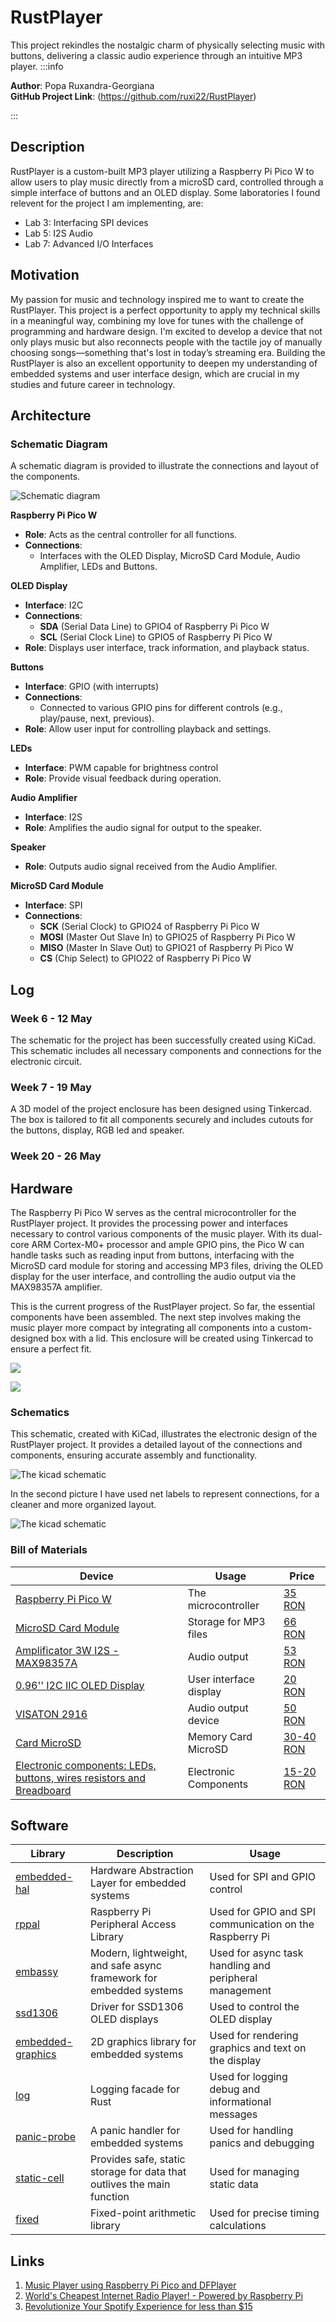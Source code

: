 # RustPlayer
This project rekindles the nostalgic charm of physically selecting music with buttons, delivering a classic audio experience through an intuitive MP3 player.
:::info 

**Author**: Popa Ruxandra-Georgiana \
**GitHub Project Link**: (https://github.com/ruxi22/RustPlayer)

:::

## Description

RustPlayer is a custom-built MP3 player utilizing a Raspberry Pi Pico W to allow users to play music directly from a microSD card, controlled through a simple interface of buttons and an OLED display. Some laboratories I found relevent for the project I am implementing, are: 
- Lab 3: Interfacing SPI devices
- Lab 5: I2S Audio
- Lab 7: Advanced I/O Interfaces


## Motivation

My passion for music and technology inspired me to want to create the RustPlayer. This project is a perfect opportunity to apply my technical skills in a meaningful way, combining my love for tunes with the challenge of programming and hardware design. I'm excited to develop a device that not only plays music but also reconnects people with the tactile joy of manually choosing songs—something that's lost in today’s streaming era. Building the RustPlayer is also an excellent opportunity to deepen my understanding of embedded systems and user interface design, which are crucial in my studies and future career in technology.

## Architecture 

### Schematic Diagram

A schematic diagram is provided to illustrate the connections and layout of the components. 

![Schematic diagram](Schematic.png)

 
  **Raspberry Pi Pico W**
  - **Role**: Acts as the central controller for all functions.
  - **Connections**:
    - Interfaces with the OLED Display, MicroSD Card Module, Audio Amplifier, LEDs and Buttons.

 **OLED Display**
  - **Interface**: I2C
  - **Connections**:
    - **SDA** (Serial Data Line) to GPIO4 of Raspberry Pi Pico W
    - **SCL** (Serial Clock Line) to GPIO5 of Raspberry Pi Pico W
  - **Role**: Displays user interface, track information, and playback status.

 **Buttons**
  - **Interface**: GPIO (with interrupts)
  - **Connections**:
    - Connected to various GPIO pins for different controls (e.g., play/pause, next, previous).
  - **Role**: Allow user input for controlling playback and settings.

 **LEDs**
  - **Interface**: PWM capable for brightness control
  - **Role**: Provide visual feedback during operation.

 **Audio Amplifier**
  - **Interface**: I2S
  - **Role**: Amplifies the audio signal for output to the speaker.

 **Speaker**
  - **Role**: Outputs audio signal received from the Audio Amplifier.

 **MicroSD Card Module**
  - **Interface**: SPI
  - **Connections**:
    - **SCK** (Serial Clock) to GPIO24 of Raspberry Pi Pico W
    - **MOSI** (Master Out Slave In) to GPIO25 of Raspberry Pi Pico W
    - **MISO** (Master In Slave Out) to GPIO21 of Raspberry Pi Pico W
    - **CS** (Chip Select) to GPIO22 of Raspberry Pi Pico W

## Log

<!-- write every week your progress here -->

### Week 6 - 12 May

The schematic for the project has been successfully created using KiCad. This schematic includes all necessary components and connections for the electronic circuit.

### Week 7 - 19 May

A 3D model of the project enclosure has been designed using Tinkercad. The box is tailored to fit all components securely and includes cutouts for the buttons, display, RGB led and speaker.

### Week 20 - 26 May

## Hardware

The Raspberry Pi Pico W serves as the central microcontroller for the RustPlayer project. It provides the processing power and interfaces necessary to control various components of the music player. With its dual-core ARM Cortex-M0+ processor and ample GPIO pins, the Pico W can handle tasks such as reading input from buttons, interfacing with the MicroSD card module for storing and accessing MP3 files, driving the OLED display for the user interface, and controlling the audio output via the MAX98357A amplifier.

This is the current progress of the RustPlayer project. So far, the essential components have been assembled. The next step involves making the music player more compact by integrating all components into a custom-designed box with a lid. This enclosure will be created using Tinkercad to ensure a perfect fit.

![](project_picture_1.png)

![](project_picture_2.png)


### Schematics

This schematic, created with KiCad, illustrates the electronic design of the RustPlayer project. It provides a detailed layout of the connections and components, ensuring accurate assembly and functionality.

![The kicad schematic](KiCad1.png)


In the second picture I have used net labels to represent connections, for a cleaner and more organized layout.

![The kicad schematic](KiCad2.png)

### Bill of Materials

| Device                                                  | Usage                        | Price                           |
|---------------------------------------------------------|------------------------------|---------------------------------|
| [Raspberry Pi Pico W](https://www.raspberrypi.com/documentation/microcontrollers/raspberry-pi-pico.html) | The microcontroller         | [35 RON](https://www.optimusdigital.ro/en/raspberry-pi-boards/12394-raspberry-pi-pico-w.html) |
| [MicroSD Card Module](https://www.robofun.ro/modul-cititor-card-microsd) | Storage for MP3 files        | [66 RON](https://www.robofun.ro/modul-cititor-card-microsd) |
| [Amplificator 3W I2S - MAX98357A](https://www.robofun.ro/amplificator-3w-i2s-max98357a.html?gad_source=1&gclid=EAIaIQobChMIuMLW1uvuhQMVtTgGAB2bvw6eEAQYASABEgL-DfD_BwE)   | Audio output                 | [53 RON](https://www.robofun.ro/amplificator-3w-i2s-max98357a.html?gad_source=1&gclid=EAIaIQobChMIuMLW1uvuhQMVtTgGAB2bvw6eEAQYASABEgL-DfD_BwE) |
| [0.96'' I2C IIC OLED Display](https://www.sigmanortec.ro/Display-OLED-0-96-I2C-IIC-Albastru-p135055705?gad_source=1&gclid=EAIaIQobChMI87uZ2uzuhQMVXAUGAB0WEwaqEAQYASABEgIC8vD_BwE) | User interface display       | [20 RON](https://www.sigmanortec.ro/Display-OLED-0-96-I2C-IIC-Albastru-p135055705?gad_source=1&gclid=EAIaIQobChMI87uZ2uzuhQMVXAUGAB0WEwaqEAQYASABEgIC8vD_BwE) |
| [VISATON 2916](https://ro.farnell.com/visaton/2916/speaker-k-50-wp-50-ohms/dp/1683896?gross_price=true&CMP=KNC-GRO-GEN-SHOPPING-PMax_Test_840_HighMargin&mckv=_dc%7Cpcrid%7C%7Cplid%7C%7Ckword%7C%7Cmatch%7C%7Cslid%7C%7Cproduct%7C1683896%7Cpgrid%7C%7Cptaid%7C%7C&gad_source=1&gclid=EAIaIQobChMIqpmFqOzuhQMVdkJBAh25UwYvEAQYASABEgJ7jPD_BwE)   | Audio output device          | [50 RON](https://ro.farnell.com/visaton/2916/speaker-k-50-wp-50-ohms/dp/1683896?gross_price=true&CMP=KNC-GRO-GEN-SHOPPING-PMax_Test_840_HighMargin&mckv=_dc%7Cpcrid%7C%7Cplid%7C%7Ckword%7C%7Cmatch%7C%7Cslid%7C%7Cproduct%7C1683896%7Cpgrid%7C%7Cptaid%7C%7C&gad_source=1&gclid=EAIaIQobChMIqpmFqOzuhQMVdkJBAh25UwYvEAQYASABEgJ7jPD_BwE) |
| [Card MicroSD](https://www.emag.ro/card-de-memorie-microsd-kingston-canvas-select-plus-32gb-100mb-s-cu-adaptor-sdcs2-32gb/pd/D63FBGBBM/?ref=fam#32-GB) | Memory Card MicroSD | [30-40 RON](https://www.emag.ro/card-de-memorie-microsd-kingston-canvas-select-plus-32gb-100mb-s-cu-adaptor-sdcs2-32gb/pd/D63FBGBBM/?ref=fam#32-GB) |
| [Electronic components: LEDs, buttons, wires resistors and Breadboard](https://www.optimusdigital.ro/en/?gad_source=1&gclid=EAIaIQobChMIt8fHl_DuhQMVoj8GAB2CHwcJEAAYASAAEgLBrvD_BwE) | Electronic Components | [15-20 RON](https://www.optimusdigital.ro/en/?gad_source=1&gclid=EAIaIQobChMIt8fHl_DuhQMVoj8GAB2CHwcJEAAYASAAEgLBrvD_BwE) |


## Software

| Library | Description | Usage |
|---------|-------------|-------|
| [embedded-hal](https://github.com/rust-embedded/embedded-hal) | Hardware Abstraction Layer for embedded systems | Used for SPI and GPIO control |
| [rppal](https://github.com/golemparts/rppal) | Raspberry Pi Peripheral Access Library | Used for GPIO and SPI communication on the Raspberry Pi |
| [embassy](https://github.com/embassy-rs/embassy) | Modern, lightweight, and safe async framework for embedded systems | Used for async task handling and peripheral management |
| [ssd1306](https://github.com/jamwaffles/ssd1306) | Driver for SSD1306 OLED displays | Used to control the OLED display |
| [embedded-graphics](https://github.com/embedded-graphics/embedded-graphics) | 2D graphics library for embedded systems | Used for rendering graphics and text on the display |
| [log](https://github.com/rust-lang/log) | Logging facade for Rust | Used for logging debug and informational messages |
| [panic-probe](https://crates.io/crates/panic-probe/) | A panic handler for embedded systems | Used for handling panics and debugging |
| [static-cell](https://github.com/embassy-rs/static-celll) | Provides safe, static storage for data that outlives the main function | Used for managing static data |
| [fixed](https://crates.io/crates/fixed) | Fixed-point arithmetic library | Used for precise timing calculations |



## Links

<!-- Add a few links that inspired you and that you think you will use for your project -->

1. [Music Player using Raspberry Pi Pico and DFPlayer](https://www.youtube.com/watch?v=1--GBKYXRyY)
2. [World's Cheapest Internet Radio Player! - Powered by Raspberry Pi](https://www.youtube.com/watch?v=aSga6w89VpI)
3. [Revolutionize Your Spotify Experience for less than $15](https://www.youtube.com/watch?v=SWiPIBWvgIU)


